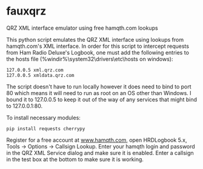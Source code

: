 # fauxqrz
QRZ XML interface emulator using free hamqth.com lookups

This python script emulates the QRZ XML interface using lookups from hamqth.com's XML interface.
In order for this script to intercept requests from Ham Radio Deluxe's Logbook, one must add
the following entries to the hosts file (%windir%\system32\drivers\etc\hosts on windows):

```
127.0.0.5 xml.qrz.com
127.0.0.5 xmldata.qrz.com
```

The script doesn't have to run locally however it does need to bind to port 80 which means it will need to run as root on an OS other than Windows. I bound it to 127.0.0.5 to keep it out of the way of any services that might bind to 127.0.0.1:80. 


To install necessary modules:
```
pip install requests cherrypy
```

Register for a free account at www.hamqth.com, open HRDLogbook 5.x, Tools -> Options -> Callsign Lookup. Enter
your hamqth login and password in the QRZ XML Service dialog and make sure it is enabled. Enter a callsign 
in the test box at the bottom to make sure it is working.
